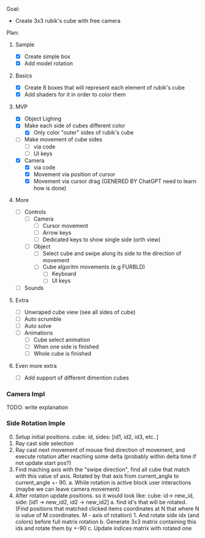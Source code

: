 Goal:

- Create 3x3 rubik's cube with free camera

Plan:

1. Sample

    - [x] Create simple box
    - [x] Add model rotation

2. Basics

    - [x] Create 8 boxes that will represent each element of rubik's cube
    - [x] Add shaders for it in order to color them

3. MVP

    - [x] Object Lighing
    - [x] Make each side of cubes different color
        - [x] Only color "outer" sides of rubik's cube
    - [ ] Make movement of cube sides
        - [ ] via code
        - [ ] UI keys
    - [x] Camera
        - [x] via code
        - [x] Movement via position of cursor
        - [x] Movement via cursor drag (GENERED BY ChatGPT need to learn how is done)

4. More
    - [ ] Controls
        - [ ] Camera
            - [ ] Cursor movement
            - [ ] Arrow keys
            - [ ] Dedicated keys to show single side (orth view)
        - [ ] Object
            - [ ] Select cube and swipe along its side to the direction of movement
            - [ ] Cube algoritm movements (e.g FURBLD)
                - [ ] Keyboard
                - [ ] UI keys
    - [ ] Sounds

5. Extra
    - [ ] Unwraped cube view (see all sides of cube)
    - [ ] Auto scrumble
    - [ ] Auto solve
    - [ ] Animations
        - [ ] Cube select animation
        - [ ] When one side is finished
        - [ ] Whole cube is finished

6. Even more extra
    - [ ] Add support of different dimention cubes



### Camera Impl
TODO: write explanation

### Side Rotation Imple

0. Setup initial positions.
    cube: id, sides: [id1, id2, id3, etc..]
1. Ray cast side selection
2. Ray cast next movement of mouse find direction of movement, and execute rotation after reaching some delta (probably within delta time if not update start pos?)
3. Find maching axis with the "swipe direction", find all cube that match with this value of axis. Rotated by that axis from current_angle to current_angle +- 90.
    a. While rotation is active block user interactions (maybe we can leave camera movement)
4. After rotation update positions.
    so it would look like: cube: id-> new_id, side: [id1 -> new_id2, id2 -> new_id2]
    a. find id's that will be rotated. (Find positions that matched clicked items coordinates at N that where N is value of M coordinates. M - axis of rotation)
        1. And rotate side idx (and colors) before full matrix rotation
    b. Generate 3x3 matrix containing this ids and rotate them by +-90
    c. Update indices matrix with rotated one
        

